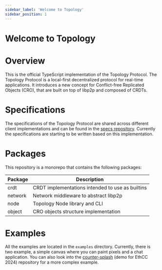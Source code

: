 ```yaml
---
sidebar_label: 'Welcome to Topology'
sidebar_position: 1
---
```


# Welcome to Topology

# Overview

This is the official TypeScript implementation of the Topology Protocol. The Topology Protocol is a local-first decentralized protocol for real-time applications. It introduces a new concept for Conflict-free Replicated Objects (CRO), that are built on top of libp2p and composed of CRDTs.

# Specifications

The specifications of the Topology Protocol are shared across different client implementations and can be found in the [specs repository](https://github.com/topology-foundation/specs). Currently the specifications are starting to be written based on this implementation.

# Packages

This repository is a monorepo that contains the following packages:

| Package | Description                                      |
|---------|--------------------------------------------------|
| crdt    | CRDT implementations intended to use as builtins |
| network | Network middleware to abstract libp2p            |
| node    | Topology Node library and CLI                    |
| object  | CRO objects structure implementation             |

# Examples

All the examples are located in the `examples` directory. Currently, there is two example, a simple canvas where you can paint pixels and a chat application. You can also look into the [counter-splash](https://github.com/topology-foundation/counter-splash) (demo for EthCC 2024) repository for a more complex example.

